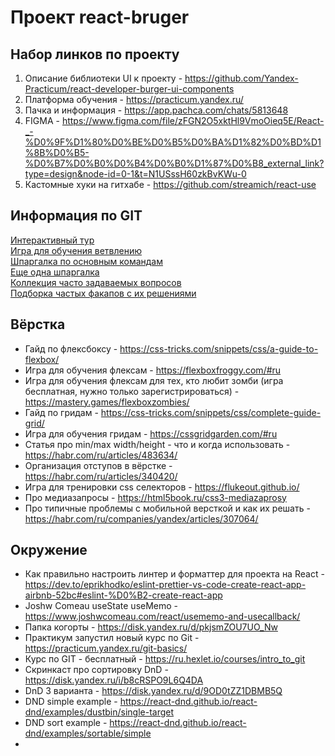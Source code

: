 # Проект react-bruger

## Набор линков по проекту

1. Описание библиотеки UI к проекту - https://github.com/Yandex-Practicum/react-developer-burger-ui-components
2. Платформа обучения - https://practicum.yandex.ru/
3. Пачка и информация - https://app.pachca.com/chats/5813648
4. FIGMA - https://www.figma.com/file/zFGN2O5xktHl9VmoOieq5E/React-_-%D0%9F%D1%80%D0%BE%D0%B5%D0%BA%D1%82%D0%BD%D1%8B%D0%B5-%D0%B7%D0%B0%D0%B4%D0%B0%D1%87%D0%B8_external_link?type=design&node-id=0-1&t=N1USssH60zkBvKWu-0
5. Кастомные хуки на гитхабе - https://github.com/streamich/react-use

## Информация по GIT<br>

<a href="https://githowto.com/ru"> Интерактивный тур</a><br>
<a href="https://learngitbranching.js.org/?locale=ru_RU"> Игра для обучения ветвлению</a><br>
<a href="https://proglib.io/p/git-cheatsheet"> Шпаргалка по основным командам</a><br>
<a href="https://github.com/nanisimova/texts/blob/main/tools/git_intro.md"> Еще одна шпаргалка</a><br>
<a href="http://firstaidgit.ru/#/"> Коллекция часто задаваемых вопросов</a><br>
<a href="https://dangitgit.com/ru"> Подборка частых факапов с их решениями</a><br>

## Вёрстка<br>

- Гайд по флексбоксу - https://css-tricks.com/snippets/css/a-guide-to-flexbox/
- Игра для обучения флексам - https://flexboxfroggy.com/#ru
- Игра для обучения флексам для тех, кто любит зомби (игра бесплатная, нужно только зарегистрироваться) - https://mastery.games/flexboxzombies/
- Гайд по гридам - https://css-tricks.com/snippets/css/complete-guide-grid/
- Игра для обучения гридам - https://cssgridgarden.com/#ru
- Статья про min/max width/height - что и когда использовать - https://habr.com/ru/articles/483634/
- Организация отступов в вёрстке - https://habr.com/ru/articles/340420/
- Игра для тренировки css селекторов - https://flukeout.github.io/
- Про медиазапросы - https://html5book.ru/css3-mediazaprosy
- Про типичные проблемы с мобильной версткой и как их решать - https://habr.com/ru/companies/yandex/articles/307064/

## Окружение<br>

- Как правильно настроить линтер и форматтер для проекта на React - https://dev.to/eprikhodko/eslint-prettier-vs-code-create-react-app-airbnb-52bc#eslint-%D0%B2-create-react-app
- Joshw Comeau useState useMemo - https://www.joshwcomeau.com/react/usememo-and-usecallback/
- Папка когорты - https://disk.yandex.ru/d/pkjsmZOU7UO_Nw
- Практикум запустил новый курс по Git - https://practicum.yandex.ru/git-basics/
- Курс по GIT - бесплатный - https://ru.hexlet.io/courses/intro_to_git
- Скринкаст про сортировку DnD - https://disk.yandex.ru/i/b8cRSPO9L6Q4DA
- DnD 3 варианта - https://disk.yandex.ru/d/9OD0tZZ1DBMB5Q
- DND simple example - https://react-dnd.github.io/react-dnd/examples/dustbin/single-target
- DND sort example - https://react-dnd.github.io/react-dnd/examples/sortable/simple
- 

